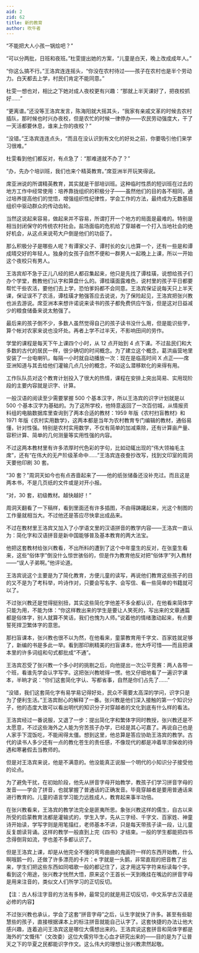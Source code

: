 ```yaml
---
aid: 2
zid: 62
title: 新的教育
author: 吹牛者
---
```


“不能把大人小孩一锅烩吧？”

“可以分两批，日班和夜班。”杜雯提出她的方案，“儿童是白天，晚上改成成年人。”

“你这么搞不行。”王洛宾连连摇头，“你没在农村待过——孩子在农村也是半个劳动力。白天都去上学，村民们肯定不能同意。”

杜雯一想也对，相比之下她对成人夜校更有兴趣：“那就上半天课好了，把夜校抓好……”

“更离谱。”还没等王洛宾发言，陈海阳就大摇其头，“我家有亲戚文革的时候去农村插队，那时候也时兴办夜校，但是农忙的时候一律停办——农民劳动强度大，干了一天活都要休息，谁来上你的夜校？”

“没错。”王洛宾连连点头，“而且在没认识到有文化的好处之前，你要吸引他们来学习很难。”

杜雯看到他们都反对，有点急了：“那难道就不办了？”

“办，先办个培训班，我们也来个精英教育。”席亚洲半开玩笑得说。

席亚洲说的所谓精英教育，其实就是干部培训班。这种临时性质的短训班在过去的地方工作中经常使用：培养靠拢组织的积极分子——虽然他们的目的各不相同，通过培养提高他们的觉悟，增强组织性纪律性，学会工作的方法，最终成为无数基层组织中驱动群众的传动齿轮。

当然这说起来容易，做起来并不容易，所谓打开一个地方的局面是最难的。特别是相当封闭保守的传统农村社会。盐场面临的危机给了穿越者一个打入当地社会的绝好机会，从这点来说苟大户倒是他们的功臣了。

那么积极分子是哪些人呢？有谭家父子、谭村长的女儿也算一个，还有一些是和谭成晴交好的年轻人。独身的女孩子自然不便和一群男人一起晚上上课，所以一开始这个夜校只有男人。

王洛宾却不急于正儿八经的把人都召集起来，他只是先找了谭桂璜，说想给孩子们办个学堂，教教他们认字和算盘什么的。谭桂璜面露难色，说村里的孩子平日都要帮忙干些农活，要他们去上学，恐怕爹妈都不会同意。王洛宾保证说每天只上半天课，保证误不了农活，谭桂璜才勉强答应去说说，为了保险起见，王洛宾把张兴教也派去游说。席亚洲本来想许诺说来读书的孩子都免费供应午饭，但是这对日益减少的粮食储备来说太勉强了。

最后来的孩子倒不少，多数人虽然觉得自己的孩子读书没什么用，但是能识些字，算个帐对农家来说也没坏处。再者上学不过半天，不影响田间的劳作。

学堂的课程是每天下午上课四个小时，从 12 点开始到 4 点下课。不过盐民们和大多数的古代的居民一样，很少确切的时间概念。为了建立这个概念，葛洪庙营地里安装了一台电喇叭，每隔一小时就自动播放一次：现在是临高时间 X 点正——席亚洲知道与其去给他们灌输几点几分的概念，不如这么潜移默化的来得有用。

工作队队员对这个教育计划投入了很大的热情，课程在安排上突出简易、实用现阶段的主要内容就是识字、计算。

一般汉语的阅读至少需要掌握 500 个基本汉字，所以王洛宾的识字计划就是以 500 个基本汉字为基础的。为了这所学校，他特意返回了一次百仞城，从情报资料组的电脑数据库里查询到了两本合适的教材：1959 年版《农村扫盲教材》和 1971 年版《农村实用数学》，这两本都是当年为农村教育专门编辑的教材，通俗易懂，针对性强。特别是农村实用数学，不仅有简单的加减乘除，还有计算亩产量、容积计算、简单的几何测量等实用性强的内容。

不过这两本教材里有许多浓厚时代色彩的字句，比如动辄出现的“伟大领袖毛主席”，还有“在伟大的无产阶级革命中……”王洛宾连夜誊抄改写，找到文印室的周洞天要他印刷 30 套。

“30 套？”周洞天如今也有点吝啬起来了——他的纸张储备还没补充过。而且这是两本书，不是几页纸的文件或是对开小报。

“对，30 套，初级教材。越快越好！”

周洞天翻看了一下稿样，看到里面还有许多插图，不由得踌躇起来，光这个制图的工作量就相当大。不过他还是答应尽快拿出成品来。

不过在教材里王洛宾又加入了小学语文里的汉语拼音的教学内容——王洛宾一直认为：简化字和汉语拼音是新中国能够普及基本教育的两大法宝。

他把这套教材给张兴教看，不出所料的遭到了这个中年童生的反对，在张童生看来，这些“俗体字”倒没什么惊世骇俗的，但是作为教育他反对把“俗体字”列入教材——“误人子弟啊。”他评论道。

王洛宾说这个主要是为了简化教育，方便儿童的读写，再说他们教育这些孩子的目的又不是为了考科举，吟诗作对，只要会写名字、会写信、看一些简单的书籍就可以了。

不过张兴教还是觉得挺别扭，其实这些简化字他差不多全都认识，在他看来简体字只能为用，不能为体：“你这样教出来的学生是要让人笑死的，写出来的文章通篇都是俗体字，别人就算不笑话，我们也愧为人师。”说着他的情绪激动起来，有点要誓死捍卫繁体字的意思。

那扫盲课本，张兴教也很不以为然，在他看来，童蒙教育用千字文、百家姓就足够了，新编的书是多此一举。看到那印刷精美的扫盲课本，他大呼可惜——而且把课本里的许多词组和句式都批成“不通”。

王洛宾忍受了张兴教一个多小时的挑剔之后，向他提出一次公平竞赛：两人各带一个班，看谁先学会认字写字。这把张兴教唬得一愣。他又仔细地看了一遍识字课本，半晌才说：“你们这套简化字认、写都省事，自然是你们占先了……”

“没错，我们这套简化字有易学易记得好处，民众不需要太高深的学问，识字只是为了便利生活。”王洛宾耐心的解释了一番。张兴教是他们深入接触的第一个知识分子，他的态度大致可以看出明代的知识分子对穿越者的文化到底有什么样的看法。

王洛宾经过一番说服，又退了一步：提出简化字和繁体字同时教授，张兴教还是不太愿意，不过这些海外之人能为穷苦孩子办学，已经是其心可嘉了。再说自己也是人家手下混饭吃，不能闹得太僵。想到这里，他总算是答应协助王洛宾的教学。古代的读书人多少还有一点的教化苍生的责任感，不像现代的都是冲着旱涝保收的待遇和寒暑假去当教师的。

但是对王洛宾来说，他是不满意的。他没能真正说服一个明代的小知识分子接受他的论点。

为了避免干扰，在初始阶段，他先从拼音字母开始教学，教孩子们学习拼音字母的发音——学会了拼音，也就掌握了普通话的正确发音。毕竟穿越者是要用普通话来进行教育的。儿童的语言学习能力远胜成人，教育起来事半功倍。

在张兴教看来，王洛宾的教学法完全是匪夷所思。象张兴教这样的儒生，自古以来所受的启蒙教育法都是灌输式的，学生入学，先从三字经、千字文、百家姓、神童诗开始读，学写字则是用笔描红，老师基本不讲，只是每天带孩子读一段，让儿童反复朗读背诵。这样的教学一般直到上完《四书》才结束。一般的学生都能把四书念得倒背如流，字也差不多都认识了。

但是王洛宾上课，却是从他完全不懂的弯弯曲曲的鬼画符一样的东西开始教，什么啊哦鹅一的，还做了许多漂亮的卡片：e 字就是一头鹅，非常直观的把音教了出来，学生们把这些东西如同唱歌一般的都记住了，这才用这写字符来标读每个字。看到这个用途，张兴教才恍然大悟，原来这个王首长一天到晚挂在嘴边的拼音字母是用来注音的，类似文人们所学习的正切反切。

【注：古人标注字音的方法有多种，最常见的就是用正切反切，中文系学古汉语是必修的内容】

不过张兴教也承认，学会了这套“拼音字母”之后，认生字就快了许多。甚至有些聪慧些的孩子，直接根据课本上的标注拼音就能自己认字了。这套快捷的办法让他大感兴趣，连着追问王洛宾这是哪位大儒想出来的。王洛宾说这套拼音和简体字都是海外的“文慨伟”（文改委）这位大儒穷毕生心血才研究出来的——目的是为了让普天之下的华夏之民都能识字作文。这么伟大的理想让张兴教肃然起敬。
